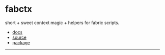 fabctx
======

short + sweet context magic + helpers for fabric scripts.


* [docs](http://gregorynicholas.github.io/fabctx)
* [source](http://github.com/gregorynicholas/fabctx)
* [package](http://packages.python.org/fabctx)


-----

